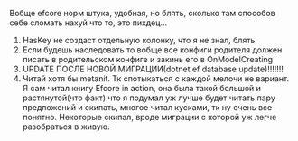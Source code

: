 Вобще efcore норм штука, удобная, но блять, сколько там способов себе сломать нахуй что то, это пихдец...


1) HasKey не создаст отдельную колонку, что я не знал, блять
2) Если будешь наследовать то вобще все конфиги родителя должен писать в родительском конфиге и закинь его в OnModelCreating
3) UPDATE ПОСЛЕ НОВОЙ МИГРАЦИИ(dotnet ef database update)!!!!!!!
3) Читай хотя бы metanit. Тк спотыкаться с каждой мелочи не вариант. Я сам читал книгу Efcore in action, она была такой большой и растянутой(что факт) что я подумал уж лучше будет читать пару предложений и скипать, многое читал кусками, тк ну очень все понятно. Некоторые скипал, вроде миграции с которой уж легче разобраться в живую.
 